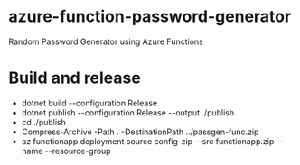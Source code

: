 # azure-function-password-generator

Random Password Generator using Azure Functions

# Build and release

- dotnet build --configuration Release
- dotnet publish --configuration Release --output ./publish
- cd ./publish
- Compress-Archive -Path . -DestinationPath ../passgen-func.zip
- az functionapp deployment source config-zip --src functionapp.zip --name <FunctionAppName> --resource-group <ResourceGroupName>